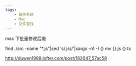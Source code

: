 ```yaml
---
tags:
    - 操作系统
    - Mac
    - 文件查找
---
```


mac 下批量修改后缀

find ./src -name "*.js"|sed 's/.js//'|xargs -n1 -I {} mv {}.js {}.ts





http://duwen1989.lofter.com/post/182047_57ac58

